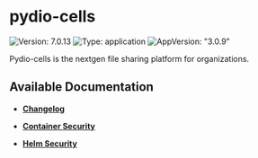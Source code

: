 # pydio-cells

![Version: 7.0.13](https://img.shields.io/badge/Version-7.0.13-informational?style=flat-square) ![Type: application](https://img.shields.io/badge/Type-application-informational?style=flat-square) ![AppVersion: "3.0.9"](https://img.shields.io/badge/AppVersion-"3.0.9"-informational?style=flat-square)

Pydio-cells is the nextgen file sharing platform for organizations.

## Available Documentation

- [**Changelog**](CHANGELOG)

- [**Container Security**](container-security)

- [**Helm Security**](helm-security)

